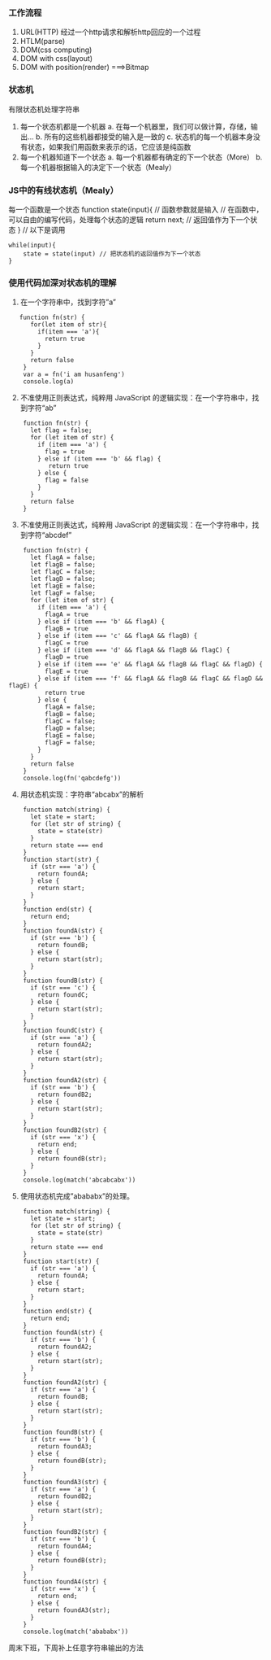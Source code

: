 ### 工作流程
1. URL(HTTP)
经过一个http请求和解析http回应的一个过程
2. HTLM(parse)
3. DOM(css computing)
4. DOM with css(layout)
5. DOM with position(render) ===>Bitmap
### 状态机
有限状态机处理字符串
1. 每一个状态机都是一个机器
a. 在每一个机器里，我们可以做计算，存储，输出...
b. 所有的这些机器都接受的输入是一致的
c. 状态机的每一个机器本身没有状态，如果我们用函数来表示的话，它应该是纯函数
2. 每一个机器知道下一个状态
a. 每一个机器都有确定的下一个状态（More）
b. 每一个机器根据输入的决定下一个状态（Mealy）
### JS中的有线状态机（Mealy）
每一个函数是一个状态
function state(input){ // 函数参数就是输入
// 在函数中，可以自由的编写代码，处理每个状态的逻辑
    return next; // 返回值作为下一个状态
}
// 以下是调用
```
while(input){
    state = state(input) // 把状态机的返回值作为下一个状态
}
```
### 使用代码加深对状态机的理解
1. 在一个字符串中，找到字符”a”
```
   function fn(str) {
      for(let item of str){
        if(item === 'a'){
          return true
        }
      }
      return false
    }
    var a = fn('i am husanfeng')
    console.log(a)
```
2. 不准使用正则表达式，纯粹用 JavaScript 的逻辑实现：在一个字符串中，找到字符“ab”
```
    function fn(str) {
      let flag = false;
      for (let item of str) {
        if (item === 'a') {
          flag = true
        } else if (item === 'b' && flag) {
           return true
        } else {
          flag = false
        }
      }
      return false
    }
```
3. 不准使用正则表达式，纯粹用 JavaScript 的逻辑实现：在一个字符串中，找到字符“abcdef”
```
    function fn(str) {
      let flagA = false;
      let flagB = false;
      let flagC = false;
      let flagD = false;
      let flagE = false;
      let flagF = false;
      for (let item of str) {
        if (item === 'a') {
          flagA = true
        } else if (item === 'b' && flagA) {
          flagB = true
        } else if (item === 'c' && flagA && flagB) {
          flagC = true
        } else if (item === 'd' && flagA && flagB && flagC) {
          flagD = true
        } else if (item === 'e' && flagA && flagB && flagC && flagD) {
          flagE = true
        } else if (item === 'f' && flagA && flagB && flagC && flagD && flagE) {
          return true
        } else {
          flagA = false;
          flagB = false;
          flagC = false;
          flagD = false;
          flagE = false;
          flagF = false;
        }
      }
      return false
    }
    console.log(fn('qabcdefg'))
```
4. 用状态机实现：字符串“abcabx”的解析
```
    function match(string) {
      let state = start;
      for (let str of string) {
        state = state(str)
      }
      return state === end
    }
    function start(str) {
      if (str === 'a') {
        return foundA;
      } else {
        return start;
      }
    }
    function end(str) {
      return end;
    }
    function foundA(str) {
      if (str === 'b') {
        return foundB;
      } else {
        return start(str);
      }
    }
    function foundB(str) {
      if (str === 'c') {
        return foundC;
      } else {
        return start(str);
      }
    }
    function foundC(str) {
      if (str === 'a') {
        return foundA2;
      } else {
        return start(str);
      }
    }
    function foundA2(str) {
      if (str === 'b') {
        return foundB2;
      } else {
        return start(str);
      }
    }
    function foundB2(str) {
      if (str === 'x') {
        return end;
      } else {
        return foundB(str);
      }
    }
    console.log(match('abcabcabx'))
```
5. 使用状态机完成”abababx”的处理。
```
    function match(string) {
      let state = start;
      for (let str of string) {
        state = state(str)
      }
      return state === end
    }
    function start(str) {
      if (str === 'a') {
        return foundA;
      } else {
        return start;
      }
    }
    function end(str) {
      return end;
    }
    function foundA(str) {
      if (str === 'b') {
        return foundA2;
      } else {
        return start(str);
      }
    }
    function foundA2(str) {
      if (str === 'a') {
        return foundB;
      } else {
        return start(str);
      }
    }
    function foundB(str) {
      if (str === 'b') {
        return foundA3;
      } else {
        return foundB(str);
      }
    }
    function foundA3(str) {
      if (str === 'a') {
        return foundB2;
      } else {
        return start(str);
      }
    }
    function foundB2(str) {
      if (str === 'b') {
        return foundA4;
      } else {
        return foundB(str);
      }
    }
    function foundA4(str) {
      if (str === 'x') {
        return end;
      } else {
        return foundA3(str);
      }
    }
    console.log(match('abababx'))
```




周末下班，下周补上任意字符串输出的方法